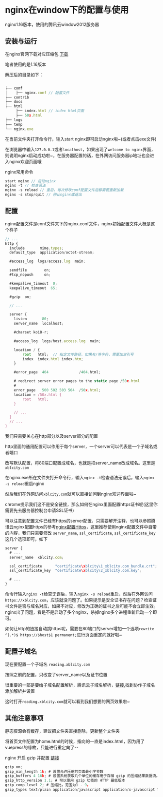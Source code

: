 # nginx在window下的配置与使用

nginx1.16版本，使用的腾讯云window2012服务器

## 安装与运行

在nginx官网下载对应压缩包 [下载](http://nginx.org/en/download.html)

笔者使用的是1.16版本

解压后的目录如下：

```js

├── conf
│    ├── nginx.conf // 配置文件
├── contrib
├── docs
├── html
     ├── index.html // index html页面
     ├── 50x.html 
├── logs
├── temp
└── nginx.exe

```

在当前文件夹打开命令行，输入start nginx即可启动nginx啦~(或者点击exe文件)

在浏览器中输入`127.0.0.1`或者`localhost`，如果出现了`welcome to nginx`界面，则说明nginx启动成功啦~，在服务器配置的话，在外网访问服务器ip地址也会进入nginx欢迎页面哦

nginx常用命令

```js
start nginx // 启动nginx
nginx -t // 检查语法
nginx -s reload // 重启，每次修改conf配置文件后都需要重新加载 
nginx -s stop/quit // 停止nginx或退出
```

## 配置

nginx配置文件是conf文件夹下的nginx.conf文件，nginx初始配置文件大概是这个样子

```js
// ...
http {
  include       mime.types;
  default_type  application/octet-stream;

  #access_log  logs/access.log  main;

  sendfile        on;
  #tcp_nopush     on;

  #keepalive_timeout  0;
  keepalive_timeout  65;

  #gzip  on;

  // ...

  server {
    listen       80;
    server_name  localhost;

    #charset koi8-r;

    #access_log  logs/host.access.log  main;

    location / {
        root   html;  // 指定文件路径，如果有/等字符，需要加双引号
        index  index.html index.htm;
    }

    #error_page  404              /404.html;

    # redirect server error pages to the static page /50x.html
    #
    error_page   500 502 503 504  /50x.html;
    location = /50x.html {
        root   html;
    } 

    // ...
  }
  // ...
}
```

我们只需要关心在http部分以及server部分的配置

http里面的通用配置可以作用于每个server，一个server可以代表是一个子域名或者端口

改写默认配置，将80端口配置成域名，也就是把server_name改成域名。这里是`xblcity.com`

在nginx.exe所在文件夹打开命令行，输入`nginx -t`检查语法无误后，输入`nginx -s reload`重启nginx

然后我们在外网访问`xblcity.com`就可以直接访问到nginx欢迎界面啦~

chrome提示我们这不是安全链接，那么如何在nginx里面配置https证书呢(这里你需要先去服务器控制台申请SSL证书)

可以注意到配置文件已经有https的server配置，只需要解开注释，也可以参照腾讯云nginx配置https的参考[nginx配置Https](https://cloud.tencent.com/document/product/400/35244)，这里推荐使用nginx配置文件中自带的内容，我们只需要修改 `server_name`, `ssl_certificate`, `ssl_certificate_key`这几个选项即可，如下

```js
server {
  # ...
  server_name  xblcity.com;

  ssl_certificate      "certificate\xblcity\1_xblcity.com_bundle.crt"; 
  ssl_certificate_key  "certificate\xblcity\2_xblcity.com.key";

  # ...
}
```

命令行输入`nginx -t`检查无误后，输入`nginx -s reload`重启，然后在外网访问`https://xblcity.com`，应该就没问题了。如果提示是安全证书存在问题？检查证书文件是否与域名对应，如果不对应，修改为正确的证书之后可能不会立即生效。nginx出了问题，看是不是启动了多个nginx，杀掉nginx多个进程重新启动一个即可。

如何让http的链接自动跳https呢，需要在80端口的server增加一个选项`rewrite ^(.*)$ https://$host$1 permanent;`进行页面重定向就好啦~

## 配置子域名

现在要配置一个子域名 `reading.xblcity.com`

按照之前的配置，只改变了server_name以及证书位置

很重要的一部是要给子域名配置解析，腾讯云子域名解析，[链接](https://cloud.tencent.com/document/product/302/7800),找到协作子域名添加解析并设置

这时打开`reading.xblcity.com`就可以看到我们想要的网页效果啦~

## 其他注意事项

静态资源会有缓存，建议把文件夹直接删除，更新整个文件夹

将首页文件配置为home.html的时候，指向的一直是index.html，因为用了vuepress的缘故，只能进行重定向了--

nginx 开启 gzip 并配置 [链接](https://cloud.tencent.com/document/product/214/5404)

```js
gzip on;
gzip_min_length 1k; # 设置允许压缩的页面最小字节数
gzip_buffers 4 16k; # 设置系统获取几个单位的缓存用于存储 gzip 的压缩结果数据流。
gzip_http_version 1.1; # 可以使用 gzip 功能的 HTTP 最低版本
gzip_comp_level 2; # 压缩比，范围为1 - 9。
gzip_types text/plain application/javascript application/x-javascript text/css application/xml text/javascript image/jpeg image/jpg image/gif image/png; # MIME 类型进行压缩
```